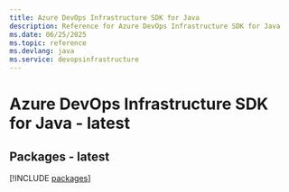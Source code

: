 ```yaml
---
title: Azure DevOps Infrastructure SDK for Java
description: Reference for Azure DevOps Infrastructure SDK for Java
ms.date: 06/25/2025
ms.topic: reference
ms.devlang: java
ms.service: devopsinfrastructure
---
```

# Azure DevOps Infrastructure SDK for Java - latest
## Packages - latest
[!INCLUDE [packages](devops-infrastructure-index.md)]